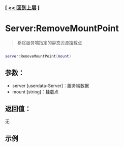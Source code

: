 ### [[ << 回到上层 ]](README.md)

# Server:RemoveMountPoint

> 移除服务端指定的静态资源挂载点

```lua

server:RemoveMountPoint(mount)

```

## 参数：

+ server [userdata-Server]：服务端数据
+ mount [string]：挂载点

## 返回值：

无

## 示例

```lua

```